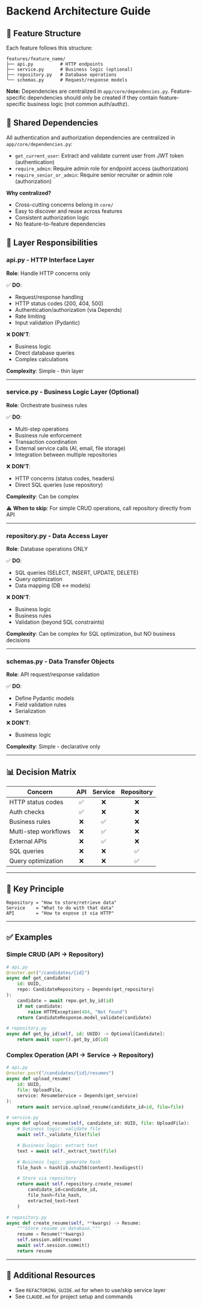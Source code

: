 # Backend Architecture Guide

## 📁 Feature Structure

Each feature follows this structure:
```
features/feature_name/
├── api.py          # HTTP endpoints
├── service.py      # Business logic (optional)
├── repository.py   # Database operations
└── schemas.py      # Request/response models
```

**Note:** Dependencies are centralized in `app/core/dependencies.py`. Feature-specific dependencies should only be created if they contain feature-specific business logic (not common auth/authz).

## 🔐 Shared Dependencies

All authentication and authorization dependencies are centralized in `app/core/dependencies.py`:
- `get_current_user`: Extract and validate current user from JWT token (authentication)
- `require_admin`: Require admin role for endpoint access (authorization)
- `require_senior_or_admin`: Require senior recruiter or admin role (authorization)

**Why centralized?**
- Cross-cutting concerns belong in `core/`
- Easy to discover and reuse across features
- Consistent authorization logic
- No feature-to-feature dependencies

## 🎯 Layer Responsibilities

### **api.py** - HTTP Interface Layer
**Role**: Handle HTTP concerns only

✅ **DO**:
- Request/response handling
- HTTP status codes (200, 404, 500)
- Authentication/authorization (via Depends)
- Rate limiting
- Input validation (Pydantic)

❌ **DON'T**:
- Business logic
- Direct database queries
- Complex calculations

**Complexity**: Simple - thin layer

---

### **service.py** - Business Logic Layer (Optional)
**Role**: Orchestrate business rules

✅ **DO**:
- Multi-step operations
- Business rule enforcement
- Transaction coordination
- External service calls (AI, email, file storage)
- Integration between multiple repositories

❌ **DON'T**:
- HTTP concerns (status codes, headers)
- Direct SQL queries (use repository)

**Complexity**: Can be complex

⚠️ **When to skip**: For simple CRUD operations, call repository directly from API

---

### **repository.py** - Data Access Layer
**Role**: Database operations ONLY

✅ **DO**:
- SQL queries (SELECT, INSERT, UPDATE, DELETE)
- Query optimization
- Data mapping (DB ↔ models)

❌ **DON'T**:
- Business logic
- Business rules
- Validation (beyond SQL constraints)

**Complexity**: Can be complex for SQL optimization, but NO business decisions

---

### **schemas.py** - Data Transfer Objects
**Role**: API request/response validation

✅ **DO**:
- Define Pydantic models
- Field validation rules
- Serialization

❌ **DON'T**:
- Business logic

**Complexity**: Simple - declarative only

---

## 📊 Decision Matrix

| Concern | API | Service | Repository |
|---------|:---:|:-------:|:----------:|
| HTTP status codes | ✅ | ❌ | ❌ |
| Auth checks | ✅ | ❌ | ❌ |
| Business rules | ❌ | ✅ | ❌ |
| Multi-step workflows | ❌ | ✅ | ❌ |
| External APIs | ❌ | ✅ | ❌ |
| SQL queries | ❌ | ❌ | ✅ |
| Query optimization | ❌ | ❌ | ✅ |

---

## 🔑 Key Principle

```
Repository = "How to store/retrieve data"
Service    = "What to do with that data"
API        = "How to expose it via HTTP"
```

---

## ✅ Examples

### Simple CRUD (API → Repository)
```python
# api.py
@router.get("/candidates/{id}")
async def get_candidate(
    id: UUID,
    repo: CandidateRepository = Depends(get_repository)
):
    candidate = await repo.get_by_id(id)
    if not candidate:
        raise HTTPException(404, "Not found")
    return CandidateResponse.model_validate(candidate)

# repository.py
async def get_by_id(self, id: UUID) -> Optional[Candidate]:
    return await super().get_by_id(id)
```

### Complex Operation (API → Service → Repository)
```python
# api.py
@router.post("/candidates/{id}/resumes")
async def upload_resume(
    id: UUID,
    file: UploadFile,
    service: ResumeService = Depends(get_service)
):
    return await service.upload_resume(candidate_id=id, file=file)

# service.py
async def upload_resume(self, candidate_id: UUID, file: UploadFile):
    # Business logic: validate file
    await self._validate_file(file)

    # Business logic: extract text
    text = await self._extract_text(file)

    # Business logic: generate hash
    file_hash = hashlib.sha256(content).hexdigest()

    # Store via repository
    return await self.repository.create_resume(
        candidate_id=candidate_id,
        file_hash=file_hash,
        extracted_text=text
    )

# repository.py
async def create_resume(self, **kwargs) -> Resume:
    """Store resume in database."""
    resume = Resume(**kwargs)
    self.session.add(resume)
    await self.session.commit()
    return resume
```

---

## 📖 Additional Resources

- See `REFACTORING_GUIDE.md` for when to use/skip service layer
- See `CLAUDE.md` for project setup and commands